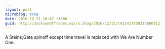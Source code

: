 ```yaml
---
layout: post
microblog: true
date: 2016-12-21 16:47 +1300
guid: http://JacksonOfTrades.micro.blog/2016/12/21/t811417808315686912.html
---
```

A Steins;Gate spinoff except time travel is replaced with We Are Number One.
